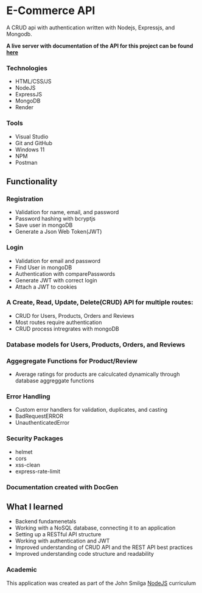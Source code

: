 # E-Commerce API
A CRUD api with authentication written with Nodejs, Expressjs, and Mongodb.

**A live server with documentation of the API for this project can be found [here](https://e-commerce-api-4h9r.onrender.com/)**

### Technologies
* HTML/CSS/JS
* NodeJS
* ExpressJS
* MongoDB
* Render

### Tools
* Visual Studio
* Git and GitHub
* Windows 11
* NPM
* Postman


## Functionality

### Registration 
* Validation for name, email, and password
* Password hashing with bcryptjs
* Save user in mongoDB
* Generate a Json Web Token(JWT)

### Login
* Validation for email and password
* Find User in mongoDB
* Authentication with comparePasswords
* Generate JWT with correct login
* Attach a JWT to cookies

### A Create, Read, Update, Delete(CRUD) API for multiple routes:
* CRUD for Users, Products, Orders and Reviews
* Most routes require authentication
* CRUD process intregrates with mongoDB

### Database models for Users, Products, Orders, and Reviews

### Aggegregate Functions for Product/Review
* Average ratings for products are calculcated dynamically through database aggreggate functions

### Error Handling
* Custom error handlers for validation, duplicates, and casting
* BadRequestERROR
* UnauthenticatedError

### Security Packages
* helmet
* cors
* xss-clean
* express-rate-limit

### Documentation created with DocGen


## What I learned

* Backend fundamenetals
* Working with a NoSQL database, connecting it to an application
* Setting up a RESTful API structure
* Working with authentication and JWT
* Improved understanding of CRUD API and the REST API best practices
* Improved understanding code structure and readability


### Academic
This application was created as part of the John Smilga [NodeJS](https://johnsmilga.com/) curriculum

